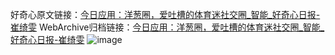 好奇心原文链接：[今日应用：洋葱圈，爱吐槽的体育迷社交圈_智能_好奇心日报-崔绮雯](https://www.qdaily.com/articles/2301.html)
WebArchive归档链接：[今日应用：洋葱圈，爱吐槽的体育迷社交圈_智能_好奇心日报-崔绮雯](http://web.archive.org/web/20190623151021/https://www.qdaily.com/articles/2301.html)
![image](http://ww3.sinaimg.cn/large/007d5XDply1g3vbz3r627j30u04k0e81)